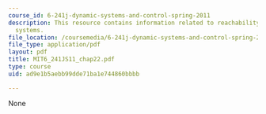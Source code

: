 ```yaml
---
course_id: 6-241j-dynamic-systems-and-control-spring-2011
description: This resource contains information related to reachability of DT LTI
  systems.
file_location: /coursemedia/6-241j-dynamic-systems-and-control-spring-2011/ad9e1b5aebb99dde71ba1e744860bbbb_MIT6_241JS11_chap22.pdf
file_type: application/pdf
layout: pdf
title: MIT6_241JS11_chap22.pdf
type: course
uid: ad9e1b5aebb99dde71ba1e744860bbbb

---
```

None